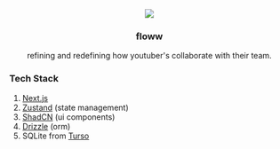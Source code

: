 <div align="center">
<img src="https://i.imgur.com/VTrFdx4.png">
<h3>floww</h3>
<p>refining and redefining how youtuber's collaborate with their team.</p>
</div>


### Tech Stack
1. [Next.js](https://nextjs.org/)
2. [Zustand](https://github.com/pmndrs/zustand) (state management)
3. [ShadCN](https://ui.shadcn.com/) (ui components)
4. [Drizzle](https://orm.drizzle.team/) (orm)
5. SQLite from [Turso](https://sqlite.tech)
